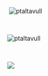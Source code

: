 <!-- ![Anurag's GitHub stats](https://github-readme-stats.vercel.app/api?username=ptaltavull) -->
<!-- [![Top Langs](https://github-readme-stats.vercel.app/api/top-langs/?username=ptaltavull&hide=html)](https://github.com/anuraghazra/github-readme-stats) -->

<p>&nbsp;<img align="center" src="https://github-readme-stats.vercel.app/api?username=ptaltavull&show_icons=true&locale=en&theme=dark" alt="ptaltavull" /></p><br>

<p><img align="center" src="https://github-readme-streak-stats.herokuapp.com/?user=ptaltavull&theme=dark" alt="ptaltavull" /></p><br>

![](http://github-profile-summary-cards.vercel.app/api/cards/profile-details?username=ptaltavull&theme=buefy)
<!--  ![](http://github-profile-summary-cards.vercel.app/api/cards/repos-per-language?username=ptaltavull&theme=buefy) -->
